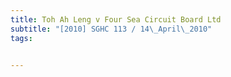 ```yaml
---
title: Toh Ah Leng v Four Sea Circuit Board Ltd 
subtitle: "[2010] SGHC 113 / 14\_April\_2010"
tags:


---
```


